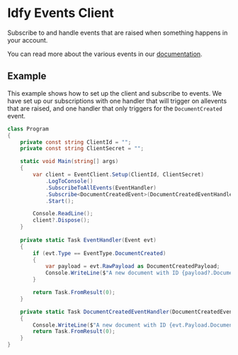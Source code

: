 # Idfy Events Client

Subscribe to and handle events that are raised when something happens in your account.

You can read more about the various events in our [documentation](https://developer.idfy.io/docs).

## Example

This example shows how to set up the client and subscribe to events. We have set up our subscriptions with one handler that will trigger on allevents that are raised, and one handler that only triggers for the `DocumentCreated` event. 

```csharp
class Program
{
    private const string ClientId = "";
    private const string ClientSecret = "";

    static void Main(string[] args)
    {
        var client = EventClient.Setup(ClientId, ClientSecret)
            .LogToConsole()
            .SubscribeToAllEvents(EventHandler)
            .Subscribe<DocumentCreatedEvent>(DocumentCreatedEventHandler)
            .Start();

        Console.ReadLine();
        client?.Dispose();
    }
    
    private static Task EventHandler(Event evt)
    {
        if (evt.Type == EventType.DocumentCreated)
        {
            var payload = evt.RawPayload as DocumentCreatedPayload;
            Console.WriteLine($"A new document with ID {payload?.DocumentId} was created.");
        }

        return Task.FromResult(0);
    }

    private static Task DocumentCreatedEventHandler(DocumentCreatedEvent evt)
    {
        Console.WriteLine($"A new document with ID {evt.Payload.DocumentId} was created.");
        return Task.FromResult(0);
    }
}
```
